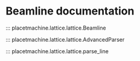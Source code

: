 # Beamline documentation

::: placetmachine.lattice.lattice.Beamline

::: placetmachine.lattice.lattice.AdvancedParser

::: placetmachine.lattice.lattice.parse_line